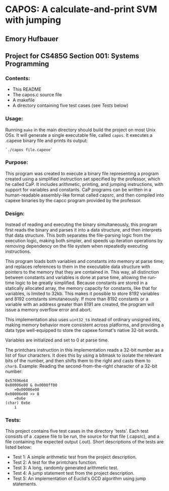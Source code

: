
# CAPOS: A calculate-and-print SVM with jumping

## Emory Hufbauer
## Project for CS485G Section 001: Systems Programming

### Contents:

+ This README
+ The capos.c source file
+ A makefile
+ A directory containing five test cases (see *Tests* below) 

### Usage:

Running `make` in the main directory should build the project on most Unix OSs. It will generate a single executable file, called `capos`. It executes a .capexe binary file and prints its output:

	`./capos file.capexe`

### Purpose:

This program was created to execute a binary file representing a program created using a simplified instruction set specified by the professor, which he called CaP. It includes arithmetic, printing, and jumping instructions, with support for variables and constants. CaP programs can be written in a human-readable assembly-like format called capsrc, and then compiled into capexe binaries by the capcc program provided by the professor.

### Design:

Instead of reading and executing the binary simultaneously, this program first reads the binary and parses it into a data structure, and then interprets that data structure. This both separates the file-parsing logic from the execution logic, making both simpler, and speeds up iteration operations by removing dependency on the file system when repeatedly executing instructions.

This program loads both variables and constants into memory at parse time, and replaces references to them in the executable data structure with pointers to the memory that they are contained in. This way, all distinction between constants and variables is done at parse time, allowing the run-time logic to be greatly simplified. Because constants are stored in a statically allocated array, the memory capacity for constants, like that for variables, is limited to 32kb. This makes it possible to store 8192 variables and 8192 contstants simutaneously. If more than 8192 constants or a variable with an address greater than 8191 are created, the program will issue a memory overflow error and abort.

This implementation also uses `uint32_t`s instead of ordinary unsigned ints, making memory behavior more consistent across platforms, and providing a data type well-equipped to store the capexe format's native 32-bit words.

Variables are initialized and set to 0 at parse time.

The printchars instruction in this implementation reads a 32-bit number as a list of four characters. It does this by using a bitmask to isolate the relevant bits of the number, and then shifts them to the right and casts them to `char`s. Example: Reading the second-from-the-right character of a 32-bit number:

	0x57696e64
	0x00006e00 & 0x0000ff00
		=0x00006e00
	0x00006e00 >> 8
		=0x6e
	(char) 0x6e
		i

### Tests:

This project contains five test cases in the directory 'tests'. Each test consists of a .capexe file to be run, the source for that file (.capsrc), and a file containing the expected output (.out). Short descriptions of the tests are listed below:

+ Test 1: A simple arithmetic test from the project description.
+ Test 2: A test for the printchars function.
+ Test 3: A long, randomly generated arithmetic test.
+ Test 4: A jump statement test from the project description.
+ Test 5: An implementation of Euclid's GCD algorithm using jump statements.
